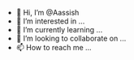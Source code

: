 - 👋 Hi, I’m @Aassish
- 👀 I’m interested in ...
- 🌱 I’m currently learning ...
- 💞️ I’m looking to collaborate on ...
- 📫 How to reach me ...

<!---
Aassish/Aassish is a ✨ special ✨ repository because its `README.md` (this file) appears on your GitHub profile.
You can click the Preview link to take a look at your changes.
--->
